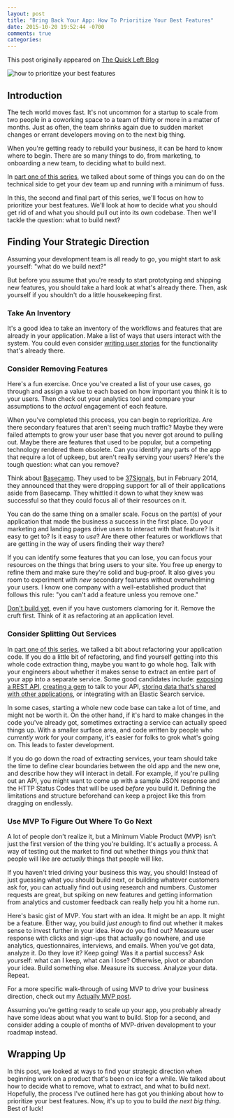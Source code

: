 ```yaml
---
layout: post
title: "Bring Back Your App: How To Prioritize Your Best Features"
date: 2015-10-20 19:52:44 -0700
comments: true
categories:
---
```


This post originally appeared on [The Quick Left Blog](https://quickleft.com/blog/bring-back-app-prioritize-best-features/)

<img src="https://quickleft.com/wp-content/uploads/priritize-tasks-300x202.gif" alt="how to prioritize your best features"/>

## Introduction

The tech world moves fast. It's not uncommon for a startup to scale from two people in a coworking space to a team of thirty or more in a matter of months. Just as often, the team shrinks again due to sudden market changes or errant developers moving on to the next big thing.

When you're getting ready to rebuild your business, it can be hard to know where to begin. There are so many things to do, from marketing, to onboarding a new team, to deciding what to build next.

In [part one of this series](http://quickleft.com/blog/ramping-up-developers-on-code), we talked about some of things you can do on the technical side to get your dev team up and running with a minimum of fuss.

In this, the second and final part of this series, we'll focus on how to prioritize your best features. We'll look at how to decide what you should get rid of and what you should pull out into its own codebase. Then we'll tackle the question: what to build next?

## Finding Your Strategic Direction

Assuming your development team is all ready to go, you might start to ask yourself: "what do we build next?"

But before you assume that you're ready to start prototyping and shipping new features, you should take a hard look at what's already there. Then, ask yourself if you shouldn't do a little housekeeping first.

### Take An Inventory

It's a good idea to take an inventory of the workflows and features that are already in your application. Make a list of ways that users interact with the system. You could even consider [writing user stories](https://blog.engineyard.com/2015/happy-sad-evil-weird-feature-planning) for the functionality that's already there.

### Consider Removing Features

Here's a fun exercise. Once you've created a list of your use cases, go through and assign a value to each based on how important you think it is to your users. Then check out your analytics tool and compare your assumptions to the _actual_ engagement of each feature.

When you've completed this process, you can begin to reprioritize. Are there secondary features that aren't seeing much traffic? Maybe they were failed attempts to grow your user base that you never got around to pulling out. Maybe there are features that used to be popular, but a competing technology rendered them obsolete. Can you identify any parts of the app that require a lot of upkeep, but aren't really serving your users? Here's the tough question: what can you remove?

Think about [Basecamp](https://basecamp.com/). They used to be [37Signals](http://37signals.com/), but in February 2014, they announced that they were dropping support for all of their applications aside from Basecamp. They whittled it down to what they knew was successful so that they could focus all of their resources on it.

You can do the same thing on a smaller scale. Focus on the part(s) of your application that made the business a success in the first place. Do your marketing and landing pages drive users to interact with that feature? Is it easy to get to? Is it easy to _use_? Are there other features or workflows that are getting in the way of users finding their way there?

If you can identify some features that you can lose, you can focus your resources on the things that bring users to your site. You free up energy to refine them and make sure they're solid and bug-proof. It also gives you room to experiment with _new_ secondary features without overwhelming your users. I know one company with a well-established product that follows this rule: "you can't add a feature unless you remove one."

[Don't build yet](https://gettingreal.37signals.com/ch05_Start_With_No.php), even if you have customers clamoring for it. Remove the cruft first. Think of it as refactoring at an application level.

### Consider Splitting Out Services

In [part one of this series](http://quickleft.com/blog/ramping-up-developers-on-code), we talked a bit about refactoring your application code. If you do a little bit of refactoring, and find yourself getting into this whole code extraction thing, maybe you want to go whole hog. Talk with your engineers about whether it makes sense to extract an entire part of your app into a separate service. Some good candidates include: [exposing a REST API](http://fluxusfrequency.github.io/blog/2015/03/01/serving-custom-json-from-your-rails-api-with-activemodel-serializers/), [creating a gem](https://blog.engineyard.com/2014/wrapping-your-api-in-a-ruby-gem) to talk to your API, [storing data that's shared with other applications](https://quickleft.com/blog/how-to-create-and-expire-list-items-in-redis/), or integrating with an Elastic Search service.

In some cases, starting a whole new code base can take a lot of time, and might not be worth it. On the other hand, if it's hard to make changes in the code you've already got, sometimes extracting a service can actually speed things up. With a smaller surface area, and code written by people who _currently_ work for your company, it's easier for folks to grok what's going on. This leads to faster development.

If you do go down the road of extracting services, your team should take the time to define clear boundaries between the old app and the new one, and describe how they will interact in detail. For example, if you're pulling out an API, you might want to come up with a sample JSON response and the HTTP Status Codes that will be used _before_ you build it. Defining the limitations and structure beforehand can keep a project like this from dragging on endlessly.

### Use MVP To Figure Out Where To Go Next

A lot of people don't realize it, but a Minimum Viable Product (MVP) isn't just the first version of the thing you're building. It's actually a process. A way of testing out the market to find out whether things you _think_ that people will like are _actually_ things that people will like.

If you haven't tried driving your business this way, you should! Instead of just guessing what you should build next, or building whatever customers ask for, you can actually find out using research and numbers. Customer requests are great, but spiking on new features and getting information from analytics and customer feedback can really help you hit a home run.

Here's basic gist of MVP. You start with an idea. It might be an app. It might be a feature. Either way, you build _just enough_ to find out whether it makes sense to invest further in your idea. How do you find out? Measure user response with clicks and sign-ups that actually go nowhere, and use analytics, questionnaires, interviews, and emails. When you've got data, analyze it. Do they love it? Keep going! Was it a partial success? Ask yourself: what can I keep, what can I lose? Otherwise, pivot or abandon your idea. Build something else. Measure its success. Analyze your data. Repeat.

For a more specific walk-through of using MVP to drive your business direction, check out my [Actually MVP post](https://blog.engineyard.com/2015/actually-mvp).

Assuming you're getting ready to scale up your app, you probably already have some ideas about what you want to build. Stop for a second, and consider adding a couple of months of MVP-driven development to your roadmap instead.

## Wrapping Up

In this post, we looked at ways to find your strategic direction when beginning work on a product that's been on ice for a while. We talked about how to decide what to remove, what to extract, and what to build next. Hopefully, the process I've outlined here has got you thinking about how to prioritize your best features. Now, it's up to you to build _the next big thing_. Best of luck!


